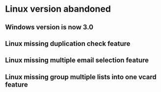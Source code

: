 # Linux version abandoned
## Windows version is now 3.0
## Linux missing duplication check feature
## Linux missing multiple email selection feature
## Linux missing group multiple lists into one vcard feature